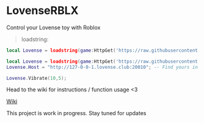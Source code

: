 # LovenseRBLX
Control your Lovense toy with Roblox

> loadstring:

```lua
local Lovense = loadstring(game:HttpGet('https://raw.githubusercontent.com/imLyssa/LovenseRBLX/main/Lovense.lua'))()
```

```lua
local Lovense = loadstring(game:HttpGet('https://raw.githubusercontent.com/imLyssa/LovenseRBLX/main/Lovense.lua'))()
Lovense.Host = "http://127-0-0-1.lovense.club:20010"; -- Find yours in the Lovense connect app (KEEP HTTP:// AND 20010)

Lovense.Vibrate(10,5);
```

Head to the wiki for instructions / function usage <3

[Wiki](https://github.com/imLyssa/LovenseRBLX/wiki/Home)

This project is work in progress. Stay tuned for updates

